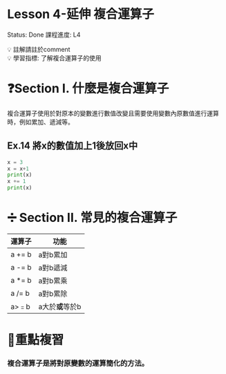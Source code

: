 # Lesson 4-延伸  複合運算子

Status: Done
課程進度: L4

<aside>
💡 註解請註於comment

</aside>

<aside>
💡 學習指標: 了解複合運算子的使用

</aside>

# ❓Section I. 什麼是複合運算子

複合運算子使用於對原本的變數進行數值改變且需要使用變數內原數值進行運算時，例如累加、遞減等。

## Ex.14 將x的數值加上1後放回x中

```python
x = 3
x = x+1
print(x)
x += 1
print(x)
```

# ➗ Section II. 常見的複合運算子

| **運算子** | **功能** |
| --- | --- |
| a += b | a對b累加 |
| a -= b | a對b遞減 |
| a *= b | a對b累乘 |
| a /= b | a對b累除 |
| a>﹦b | a大於**或**等於b |

# 💯重點複習

### 複合運算子是將對原變數的運算簡化的方法。